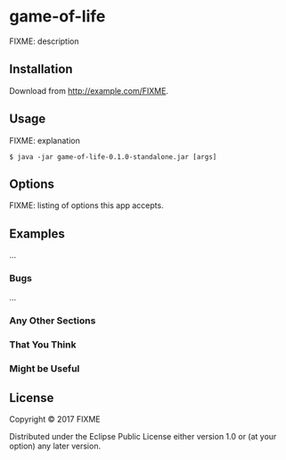 # game-of-life

FIXME: description

## Installation

Download from http://example.com/FIXME.

## Usage

FIXME: explanation

    $ java -jar game-of-life-0.1.0-standalone.jar [args]

## Options

FIXME: listing of options this app accepts.

## Examples

...

### Bugs

...

### Any Other Sections
### That You Think
### Might be Useful

## License

Copyright © 2017 FIXME

Distributed under the Eclipse Public License either version 1.0 or (at
your option) any later version.
